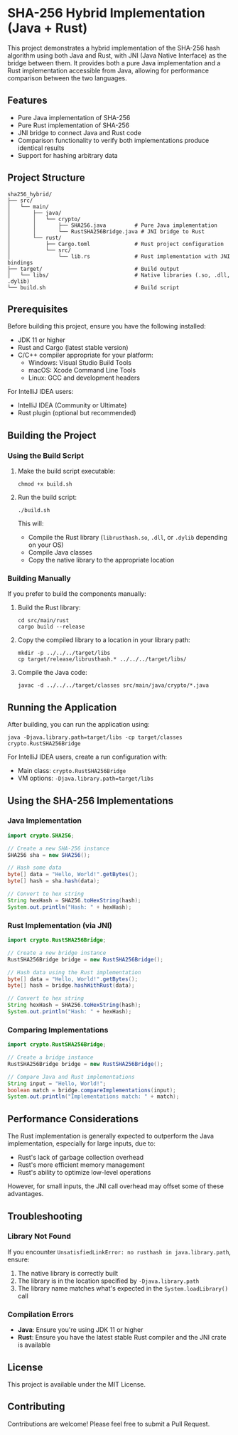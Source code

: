 # SHA-256 Hybrid Implementation (Java + Rust)

This project demonstrates a hybrid implementation of the SHA-256 hash algorithm using both Java and Rust, with JNI (Java Native Interface) as the bridge between them. It provides both a pure Java implementation and a Rust implementation accessible from Java, allowing for performance comparison between the two languages.

## Features

- Pure Java implementation of SHA-256
- Pure Rust implementation of SHA-256
- JNI bridge to connect Java and Rust code
- Comparison functionality to verify both implementations produce identical results
- Support for hashing arbitrary data

## Project Structure

```
sha256_hybrid/
├── src/
│   └── main/
│       ├── java/
│       │   └── crypto/
│       │       ├── SHA256.java         # Pure Java implementation
│       │       └── RustSHA256Bridge.java # JNI bridge to Rust
│       └── rust/
│           ├── Cargo.toml              # Rust project configuration
│           └── src/
│               └── lib.rs              # Rust implementation with JNI bindings
├── target/                             # Build output
│   └── libs/                           # Native libraries (.so, .dll, .dylib)
└── build.sh                            # Build script
```

## Prerequisites

Before building this project, ensure you have the following installed:

- JDK 11 or higher
- Rust and Cargo (latest stable version)
- C/C++ compiler appropriate for your platform:
  - Windows: Visual Studio Build Tools
  - macOS: Xcode Command Line Tools
  - Linux: GCC and development headers

For IntelliJ IDEA users:
- IntelliJ IDEA (Community or Ultimate)
- Rust plugin (optional but recommended)

## Building the Project

### Using the Build Script

1. Make the build script executable:
   ```
   chmod +x build.sh
   ```

2. Run the build script:
   ```
   ./build.sh
   ```

   This will:
   - Compile the Rust library (`librusthash.so`, `.dll`, or `.dylib` depending on your OS)
   - Compile Java classes
   - Copy the native library to the appropriate location

### Building Manually

If you prefer to build the components manually:

1. Build the Rust library:
   ```
   cd src/main/rust
   cargo build --release
   ```

2. Copy the compiled library to a location in your library path:
   ```
   mkdir -p ../../../target/libs
   cp target/release/librusthash.* ../../../target/libs/
   ```

3. Compile the Java code:
   ```
   javac -d ../../../target/classes src/main/java/crypto/*.java
   ```

## Running the Application

After building, you can run the application using:

```
java -Djava.library.path=target/libs -cp target/classes crypto.RustSHA256Bridge
```

For IntelliJ IDEA users, create a run configuration with:
- Main class: `crypto.RustSHA256Bridge`
- VM options: `-Djava.library.path=target/libs`

## Using the SHA-256 Implementations

### Java Implementation

```java
import crypto.SHA256;

// Create a new SHA-256 instance
SHA256 sha = new SHA256();

// Hash some data
byte[] data = "Hello, World!".getBytes();
byte[] hash = sha.hash(data);

// Convert to hex string
String hexHash = SHA256.toHexString(hash);
System.out.println("Hash: " + hexHash);
```

### Rust Implementation (via JNI)

```java
import crypto.RustSHA256Bridge;

// Create a new bridge instance
RustSHA256Bridge bridge = new RustSHA256Bridge();

// Hash data using the Rust implementation
byte[] data = "Hello, World!".getBytes();
byte[] hash = bridge.hashWithRust(data);

// Convert to hex string
String hexHash = SHA256.toHexString(hash);
System.out.println("Hash: " + hexHash);
```

### Comparing Implementations

```java
import crypto.RustSHA256Bridge;

// Create a bridge instance
RustSHA256Bridge bridge = new RustSHA256Bridge();

// Compare Java and Rust implementations
String input = "Hello, World!";
boolean match = bridge.compareImplementations(input);
System.out.println("Implementations match: " + match);
```

## Performance Considerations

The Rust implementation is generally expected to outperform the Java implementation, especially for large inputs, due to:

- Rust's lack of garbage collection overhead
- Rust's more efficient memory management
- Rust's ability to optimize low-level operations

However, for small inputs, the JNI call overhead may offset some of these advantages.

## Troubleshooting

### Library Not Found

If you encounter `UnsatisfiedLinkError: no rusthash in java.library.path`, ensure:
1. The native library is correctly built
2. The library is in the location specified by `-Djava.library.path`
3. The library name matches what's expected in the `System.loadLibrary()` call

### Compilation Errors

- **Java**: Ensure you're using JDK 11 or higher
- **Rust**: Ensure you have the latest stable Rust compiler and the JNI crate is available

## License

This project is available under the MIT License.

## Contributing

Contributions are welcome! Please feel free to submit a Pull Request.
